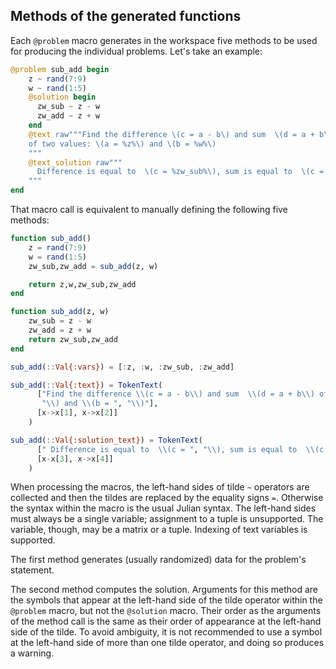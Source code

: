 ## Methods of the generated functions

Each `@problem` macro generates in the workspace five methods to be used for
producing the individual problems. Let's take an example:
```julia
@problem sub_add begin
    z ~ rand(7:9)
    w ~ rand(1:5)
    @solution begin
      zw_sub ~ z - w
      zw_add ~ z + w
    end
    @text raw"""Find the difference \(c = a - b\) and sum  \(d = a + b\)
    of two values: \(a = %z%\) and \(b = %w%\)
    """
    @text_solution raw"""
      Difference is equal to  \(c = %zw_sub%\), sum is equal to  \(c = %zw_add%\)
    """
end
```

That macro call is equivalent to manually defining the following five methods:

```julia
function sub_add() 
    z = rand(7:9)
    w = rand(1:5)
    zw_sub,zw_add = sub_add(z, w)

    return z,w,zw_sub,zw_add
end

function sub_add(z, w)
    zw_sub = z - w
    zw_add = z + w
    return zw_sub,zw_add
end

sub_add(::Val{:vars}) = [:z, :w, :zw_sub, :zw_add]

sub_add(::Val{:text}) = TokenText(
      ["Find the difference \\(c = a - b\\) and sum  \\(d = a + b\\) of two values: \\(a = ",
       "\\) and \\(b = ", "\\)"],
      [x->x[1], x->x[2]]
    )

sub_add(::Val{:solution_text}) = TokenText(
      [" Difference is equal to  \\(c = ", "\\), sum is equal to  \\(c = ", "\\)"],
      [x-x[3], x->x[4]]
    )

```
When processing the macros, the left-hand sides of tilde `~` operators are collected
and then the tildes are replaced by the equality signs `=`. Otherwise the syntax
within the macro is the usual Julian syntax. The left-hand sides must always
be a single variable; assignment to a tuple is unsupported. The variable, though,
may be a matrix or a tuple. Indexing of text variables is supported.

The first method generates (usually randomized) data for the problem's statement.

The second method computes the solution. Arguments for this method are the symbols that 
appear at the left-hand side of the tilde operator within the `@problem` macro,
but not the `@solution` macro. Their order as the arguments of the method call is the same
as their order of appearance at the left-hand side of the tilde. 
To avoid ambiguity, it is not recommended to use a symbol at the left-hand side
of more than one tilde operator, and doing so produces a warning.

